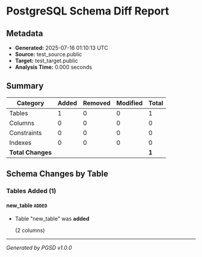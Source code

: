 # PostgreSQL Schema Diff Report

## Metadata

- **Generated:** 2025-07-16 01:10:13 UTC
- **Source:** test_source.public
- **Target:** test_target.public
- **Analysis Time:** 0.000 seconds

## Summary

| Category | Added | Removed | Modified | Total |
|----------|--------|---------|----------|-------|
| Tables | 1 | 0 | 0 | 1 |
| Columns | 0 | 0 | 0 | 0 |
| Constraints | 0 | 0 | 0 | 0 |
| Indexes | 0 | 0 | 0 | 0 |
| **Total Changes** | | | | **1** |


    
## Schema Changes by Table
        
            
            

### Tables Added (1)
                

#### new_table `ADDED`
                    
                    

- Table "new_table" was **added**
                        
  (2 columns)
                        
                    
                
            
        
            
            
        
            
            
        

        
    


---
*Generated by PGSD v1.0.0*